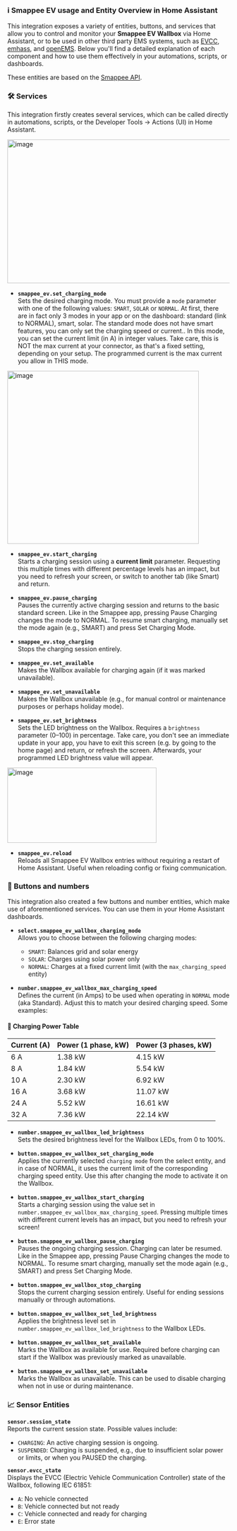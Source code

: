 ### ℹ️ Smappee EV usage and Entity Overview in Home Assistant

This integration exposes a variety of entities, buttons, and services that allow you to control and monitor your **Smappee EV Wallbox** via Home Assistant, or to be used in other third party EMS systems, such as [EVCC](https://github.com/myny-git/smappee_ev/blob/main/docs/EVCC.md), [emhass](https://github.com/myny-git/smappee_ev/blob/main/docs/emhass.md), and [openEMS](https://github.com/myny-git/smappee_ev/blob/main/docs/openEMS.md). Below you'll find a detailed explanation of each component and how to use them effectively in your automations, scripts, or dashboards.

These entities are based on the [Smappee API](https://smappee.atlassian.net/wiki/spaces/DEVAPI/overview). 

### 🛠️ Services

This integration firstly creates several services, which can be called directly in automations, scripts, or the Developer Tools → Actions (UI) in Home Assistant.

<img width="921" height="325" alt="image" src="https://github.com/user-attachments/assets/6cbf1c49-14af-4238-86c3-a2f32e39281e" />

- **`smappee_ev.set_charging_mode`**  
Sets the desired charging mode. You must provide a `mode` parameter with one of the following values: `SMART`, `SOLAR` or `NORMAL`.
At first, there are in fact only 3 modes in your app or on the dashboard: standard (link to NORMAL), smart, solar. The standard mode does not have smart features, you can only set the charging speed or current.. In this mode, you can set the current limit (in A) in integer values. Take care, this is NOT the max current at your connector, as that's a fixed setting, depending on your setup. The programmed current is the max current you allow in THIS mode.

<img width="434" height="391" alt="image" src="https://github.com/user-attachments/assets/83f792df-efdb-45e6-b28d-c2eac2a43019" />

- **`smappee_ev.start_charging`**  
Starts a charging session using a **current limit** parameter.  Requesting this multiple times with different percentage levels has an impact, but you need to refresh your screen, or switch to another tab (like Smart) and return.

- **`smappee_ev.pause_charging`**  
Pauses the currently active charging session and returns to the basic standard screen. 
Like in the Smappee app, pressing Pause Charging changes the mode to NORMAL.
To resume smart charging, manually set the mode again (e.g., SMART) and press Set Charging Mode.

- **`smappee_ev.stop_charging`**  
Stops the charging session entirely. 

- **`smappee_ev.set_available`**  
Makes the Wallbox available for charging again (if it was marked unavailable).

- **`smappee_ev.set_unavailable`**  
Makes the Wallbox unavailable (e.g., for manual control or maintenance purposes or perhaps holiday mode).

- **`smappee_ev.set_brightness`**  
Sets the LED brightness on the Wallbox. Requires a `brightness` parameter (0–100) in percentage. Take care, you don't see an immediate update in your app, you have to exit this screen (e.g. by going to the home page) and return, or refresh the screen. Afterwards, your programmed LED brightness value will appear.

<img width="338" height="170" alt="image" src="https://github.com/user-attachments/assets/2fb91c12-55fd-404b-be3c-0ba28e947d12" />

- **`smappee_ev.reload`**  
Reloads all Smappee EV Wallbox entries without requiring a restart of Home Assistant. Useful when reloading config or fixing communication.

### 🔘 Buttons and numbers
This integration also created a few buttons and number entities, which make use of aforementioned services. You can use them in your Home Assistant dashboards.

- **`select.smappee_ev_wallbox_charging_mode`**  
Allows you to choose between the following charging modes:
  - `SMART`: Balances grid and solar energy
  - `SOLAR`: Charges using solar power only
  - `NORMAL`: Charges at a fixed current limit (with the `max_charging_speed` entity)

- **`number.smappee_ev_wallbox_max_charging_speed`**  
Defines the current (in Amps) to be used when operating in `NORMAL` mode (aka Standard). Adjust this to match your desired charging speed. Some examples:
#### 🚗 Charging Power Table

| Current (A) | Power (1 phase, kW) | Power (3 phases, kW) |
|-------------|----------------------|------------------------|
| 6 A         | 1.38 kW              | 4.15 kW                |
| 8 A         | 1.84 kW              | 5.54 kW                |
| 10 A        | 2.30 kW              | 6.92 kW                |
| 16 A        | 3.68 kW              | 11.07 kW               |
| 24 A        | 5.52 kW              | 16.61 kW               |
| 32 A        | 7.36 kW              | 22.14 kW               |

- **`number.smappee_ev_wallbox_led_brightness`**  
Sets the desired brightness level for the Wallbox LEDs, from 0 to 100%.
   
- **`button.smappee_ev_wallbox_set_charging_mode`**  
Applies the currently selected `charging mode` from the select entity, and in case of NORMAL, it uses the current limit of the corresponding charging speed entity. Use this after changing the mode to activate it on the Wallbox.

- **`button.smappee_ev_wallbox_start_charging`**  
Starts a charging session using the value set in `number.smappee_ev_wallbox_max_charging_speed`. Pressing multiple times with different current levels has an impact, but you need to refresh your screen!

- **`button.smappee_ev_wallbox_pause_charging`**  
Pauses the ongoing charging session. Charging can later be resumed.
Like in the Smappee app, pressing Pause Charging changes the mode to NORMAL.
To resume smart charging, manually set the mode again (e.g., SMART) and press Set Charging Mode.

- **`button.smappee_ev_wallbox_stop_charging`**  
Stops the current charging session entirely. Useful for ending sessions manually or through automations. 

- **`button.smappee_ev_wallbox_set_led_brightness`**  
Applies the brightness level set in `number.smappee_ev_wallbox_led_brightness` to the Wallbox LEDs.

- **`button.smappee_ev_wallbox_set_available`**  
Marks the Wallbox as available for use. Required before charging can start if the Wallbox was previously marked as unavailable.

- **`button.smappee_ev_wallbox_set_unavailable`**  
Marks the Wallbox as unavailable. This can be used to disable charging when not in use or during maintenance.

### 📈 Sensor Entities

**`sensor.session_state`**  
Reports the current session state. Possible values include:
- `CHARGING`: An active charging session is ongoing.
- `SUSPENDED`: Charging is suspended, e.g., due to insufficient solar power or limits, or when you PAUSED the charging.

**`sensor.evcc_state`**  
Displays the EVCC (Electric Vehicle Communication Controller) state of the Wallbox, following IEC 61851:
- `A`: No vehicle connected
- `B`: Vehicle connected but not ready
- `C`: Vehicle connected and ready for charging
- `E`: Error state

